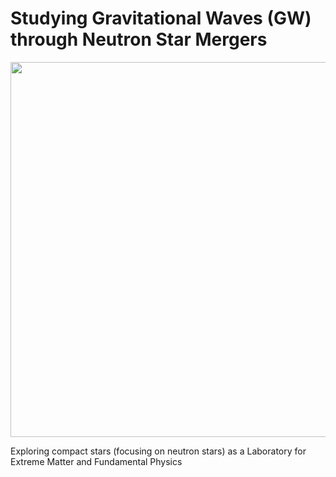 # Studying Gravitational Waves (GW) through Neutron Star Mergers


   <img src="https://github.com/user-attachments/assets/93c92204-689e-4cbb-95c1-359ddad9d198" width="600" />
  

Exploring compact stars (focusing on neutron stars) as a Laboratory for Extreme Matter and Fundamental Physics
